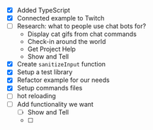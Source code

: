 - [x] Added TypeScript
- [x] Connected example to Twitch
- [ ] Research: what to people use chat bots for?
  - Display cat gifs from chat commands
  - Check-in around the world
  - Get Project Help
  - Show and Tell
- [x] Create `sanitizeInput` function
- [x] Setup a test library
- [x] Refactor example for our needs
- [x] Setup commands files
- [ ] hot reloading
- [ ] Add functionality we want
  - [ ] Show and Tell
  - [ ] 

